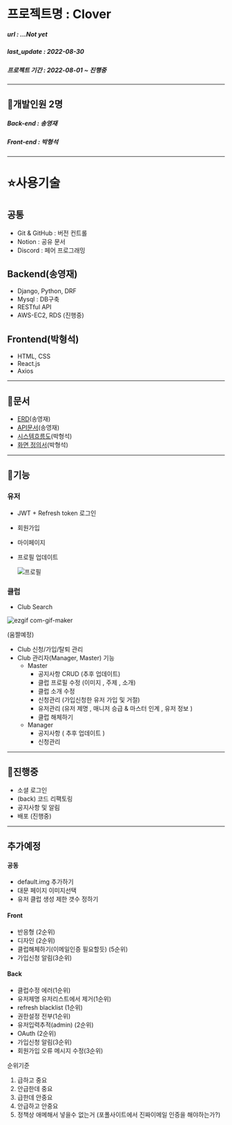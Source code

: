 # 프로젝트명 : Clover

##### url : ...Not yet
##### last_update : 2022-08-30
##### 프로젝트 기간 : 2022-08-01 ~ 진행중

---

## 🙉개발인원 2명

##### Back-end : 송영재
#####  Front-end : 박형석

---

# ⭐️사용기술
## 공통
- Git & GitHub : 버전 컨트롤
- Notion : 공유 문서
- Discord : 페어 프로그래밍

## Backend(송영재)

- Django, Python, DRF
- Mysql : DB구축
- RESTful API
- AWS-EC2, RDS (진행중)

## Frontend(박형석)
- HTML, CSS
- React.js
- Axios
---
## 👜문서

- [ERD](https://www.erdcloud.com/d/DNgJfr4MgsQM9eRR5)(송영재)
- [API문서](미완)(송영재)
- [시스템흐름도](https://lapis-apparatus-de5.notion.site/976166f095ee4b83a52ed96b5afee510)(박형석)
- [화면 정의서](미완)(박형석)

---

## 💎기능
### 유저
- JWT + Refresh token 로그인
- 회원가입
- 마이페이지
- 프로필 업데이트

    ![프로필](https://user-images.githubusercontent.com/87049249/187430371-026dcc86-9dc7-4ff8-b8d0-21fb99d55541.gif)

### 클럽
- Club Search

![ezgif com-gif-maker](https://user-images.githubusercontent.com/87049249/187418272-4d5fa374-9e51-4956-856f-7e67f1732b7d.gif)

(움짤예정)
- Club 신청/가입/탈퇴 관리
- Club 관리자(Manager, Master) 기능
    * Master
        - 공지사항 CRUD (추후 업데이트)
        - 클럽 프로필 수정 (이미지 , 주제 , 소개)
        - 클럽 소개 수정
        - 신청관리 (가입신청한 유저 가입 및 거절)
        - 유저관리 (유저 제명 , 매니저 승급 & 마스터 인계 , 유저 정보 )
        - 클럽 해체하기 
    * Manager
        - 공지사항  ( 추후 업데이트 )
        - 신청관리
---

## 🦼진행중
- 소셜 로그인
- (back) 코드 리팩토링
- 공지사항 및 알림
- 배포 (진행중)
---
## 추가예정
#### 공동
- default.img 추가하기
- 대문 페이지 이미지선택
- 유저 클럽 생성 제한 갯수 정하기

#### Front
- 반응형 (2순위)
- 디자인 (2순위)
- 클럽해체하기(이메일인증 필요할듯) (5순위)
- 가입신청 알림(3순위)

#### Back 
- 클럽수정 에러(1순위)
- 유저제명 유저리스트에서 제거(1순위)
- refresh blacklist (1순위)
- 권한설정 전부(1순위)
- 유저입력추적(admin) (2순위)
- OAuth (2순위)
- 가입신청 알림(3순위)
- 회원가입 오류 메시지 수정(3순위)

순위기준
1. 급하고 중요
2. 안급한데 중요
3. 급한데 안중요
4. 안급하고 안중요
5. 정책상 애메해서 넣을수 없는거 (포폴사이트에서 진짜이메일 인증을 해야하는가?)
